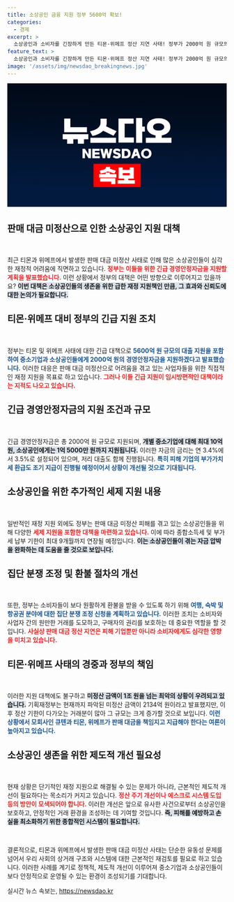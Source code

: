```yaml
---
title: 소상공인 금융 지원 정부 5600억 확보!
categories:
  - 경제
excerpt: >
  소상공인과 소비자를 긴장하게 만든 티몬·위메프 정산 지연 사태! 정부가 2000억 원 규모의 경영안정자금을 지원하기로 했지만, 미정산금은 최악의 경우 1조 원을 넘길 수 있다고 우려된다. 클릭해서 자세히 알아보세요!
feature_text: >
  소상공인과 소비자를 긴장하게 만든 티몬·위메프 정산 지연 사태! 정부가 2000억 원 규모의 경영안정자금을 지원하기로 했지만, 미정산금은 최악의 경우 1조 원을 넘길 수 있다고 우려된다. 클릭해서 자세히 알아보세요!
image: '/assets/img/newsdao_breakingnews.jpg'
---
```


<p><img src="/assets/img/newsdao_breakingnews.jpg" alt="cryptoinkorea 속보" /></p>

<h2 data-ke-size="size26">판매 대금 미정산으로 인한 소상공인 지원 대책</h2>

<p data-ke-size="size16">&nbsp;</p>

<p>최근 티몬과 위메프에서 발생한 판매 대금 미정산 사태로 인해 많은 소상공인들이 심각한 재정적 어려움에 직면하고 있습니다. <b><span style="color: #ee2323;">정부는 이들을 위한 긴급 경영안정자금을 지원할 계획을 발표했습니다.</span></b> 이런 상황에서 정부의 대책은 어떤 방향으로 이루어지고 있을까요? <b><span style="background-color: #21538527;">이번 대책은 소상공인들의 생존을 위한 급한 재정 지원책인 만큼, 그 효과와 신뢰도에 대한 논의가 필요합니다.</span></b> </p>

<h2 data-ke-size="size26">티몬·위메프 대비 정부의 긴급 지원 조치</h2>

<p data-ke-size="size16">&nbsp;</p>

<p>정부는 티몬 및 위메프 사태에 대한 긴급 대책으로 <b><span style="color: #1a5490;">5600억 원 규모의 대출 지원을 포함하여 중소기업과 소상공인들에게 2000억 원의 경영안정자금을 지원하겠다고 발표했습니다.</span></b> 이러한 대응은 판매 대금 미정산으로 어려움을 겪고 있는 사업자들을 위한 직접적인 재정 지원을 목표로 하고 있습니다. <b><span style="color: #ee2323;">그러나 이들 긴급 지원이 임시방편적인 대책이라는 지적도 나오고 있습니다.</span></b> </p>

<h2 data-ke-size="size26">긴급 경영안정자금의 지원 조건과 규모</h2>

<p data-ke-size="size16">&nbsp;</p>

<p>긴급 경영안정자금은 총 2000억 원 규모로 지원되며, <b><span style="background-color: #21538527;">개별 중소기업에 대해 최대 10억 원, 소상공인에게는 1억 5000만 원까지 지원됩니다.</span></b> 이러한 자금의 금리는 연 3.4%에서 3.5%로 설정되어 있으며, 저리 대출도 함께 진행됩니다. <b><span style="color: #1a5490;">특히 피해 기업의 부가가치세 환급도 조기 지급이 진행될 예정이어서 상황이 개선될 것으로 기대됩니다.</span></b> </p>

<h2 data-ke-size="size26">소상공인을 위한 추가적인 세제 지원 내용</h2>

<p data-ke-size="size16">&nbsp;</p>

<p>일반적인 재정 지원 외에도 정부는 판매 대금 미정산 피해를 겪고 있는 소상공인들을 위해 다양한 <b><span style="color: #ee2323;">세제 지원을 포함한 대책을 마련하고 있습니다.</span></b> 이에 따라 종합소득세 및 부가세 납부 기한이 최대 9개월까지 연장될 예정입니다. <b><span style="background-color: #21538527;">이는 소상공인들이 겪는 자금 압박을 완화하는 데 도움을 줄 것으로 보입니다.</span></b> </p>

<h2 data-ke-size="size26">집단 분쟁 조정 및 환불 절차의 개선</h2>

<p data-ke-size="size16">&nbsp;</p>

<p>또한, 정부는 소비자들이 보다 원활하게 환불을 받을 수 있도록 하기 위해 <b><span style="color: #1a5490;">여행, 숙박 및 항공권 분야에 대한 집단 분쟁 조정 신청을 계획하고 있습니다.</span></b> 이러한 조치는 소비자와 사업자 간의 원만한 거래를 도모하고, 구매자의 권리를 보호하는 데 중요한 역할을 할 것입니다. <b><span style="color: #ee2323;">사실상 판매 대금 정산 지연은 피해 기업뿐만 아니라 소비자에게도 심각한 영향을 미치고 있습니다.</span></b> </p>

<h2 data-ke-size="size26">티몬·위메프 사태의 경중과 정부의 책임</h2>

<p data-ke-size="size16">&nbsp;</p>

<p>이러한 지원 대책에도 불구하고 <b><span style="background-color: #21538527;">미정산 금액이 1조 원을 넘는 최악의 상황이 우려되고 있습니다.</span></b> 기획재정부는 현재까지 파악된 미정산 금액이 2134억 원이라고 발표했지만, 이후 정산 기한이 다가오는 거래분이 많아 그 규모는 크게 증가할 것으로 보입니다. <b><span style="color: #1a5490;">이런 상황에서 모회사인 큐텐과 티몬, 위메프가 판매 대금을 책임지고 지급해야 한다는 여론이 높아지고 있습니다.</span></b> </p>

<h2 data-ke-size="size26">소상공인 생존을 위한 제도적 개선 필요성</h2>

<p data-ke-size="size16">&nbsp;</p>

<p>현재 상황은 단기적인 재정 지원으로 해결될 수 있는 문제가 아니라, 근본적인 제도적 개선이 필요하다는 목소리가 커지고 있습니다. <b><span style="color: #ee2323;">정산 주기 개선이나 에스크로 시스템 도입 등의 방안이 모색되어야 합니다.</span></b> 이러한 개선은 앞으로 유사한 사건으로부터 소상공인을 보호하고, 안정적인 거래 환경을 조성하는 데 기여할 것입니다. <b><span style="background-color: #21538527;">즉, 피해를 예방하고 손실을 최소화하기 위한 종합적인 시스템이 필요합니다.</span></b></p>

<p data-ke-size="size16">&nbsp;</p>

<p>결론적으로, 티몬과 위메프에서 발생한 판매 대금 미정산 사태는 단순한 유동성 문제를 넘어서 우리 사회의 상거래 구조와 시스템에 대한 근본적인 재검토를 필요로 하고 있습니다. 이러한 사례를 계기로 정책적, 제도적 개선이 이루어져 중소기업과 소상공인들이 보다 안정적으로 운영될 수 있는 환경이 조성되기를 기대합니다.</p>
실시간 뉴스 속보는, <a href="https://newsdao.kr" rel="dofollow">https://newsdao.kr</a>



